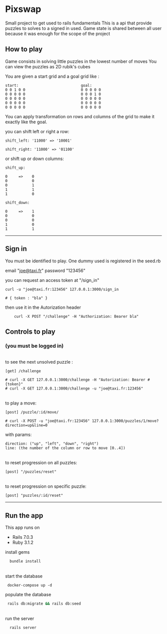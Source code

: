 # Pixswap

Small project to get used to rails fundamentals
This is a api that provide puzzles to solves to a signed in used.
Game state is shared between all user because it was enough for the scope of the project


## How to play

Game consists in solving little puzzles in the lowest number of moves
You can view the puzzles as 2D rubik's cubes

You are given a start grid and a goal grid like :

```
start:                            goal:
0 0 1 0 0                         0 0 0 0 0
0 0 0 0 0                         0 0 0 1 0
0 0 0 0 0                         0 0 0 0 0
0 0 0 0 0                         0 0 0 0 0
0 0 0 0 0                         0 0 0 0 0  
```

You can apply transformation on rows and columns of the grid to make
it exactly like the goal.

you can shift left or right a row:

```
shift_left: '11000' => '10001' 

shift_right: '11000' => '01100' 
```

or shift up or down columns:

```
shift_up:

0     =>    0
0           0
0           1
1           1
1           0

shift_down:

0     =>    1
0           0
0           0
1           0
1           1 
```

____

## Sign in

You must be identified to play. One dummy used is registered in the seed.rb

email "joe@taxi.fr"
password "123456"

you can request an access token at "/sign_in"

``` 
curl -u "joe@taxi.fr:123456" 127.0.0.1:3000/sign_in

# { token : "bla" }

```

then use it in the Autorization header

``` 
    curl -X POST "/challenge" -H "Authorization: Bearer bla"
```


## Controls to play
### (you must be logged in)
\
to see the next unsolved puzzle :
``` 
[get] /challenge

# curl -X GET 127.0.0.1:3000/challenge -H "Autorization: Bearer #{token}"
# curl -X GET 127.0.0.1:3000/challenge -u "joe@taxi.fr:123456"
```
\
to play a move:
``` 
[post] /puzzle/:id/move/

# curl -X POST -u "joe@taxi.fr:123456" 127.0.0.1:3000/puzzles/1/move?direction=up&line=0

```
with params:
``` 
direction: ("up", "left", "down", "right")
line: (the number of the column or row to move [0..4])
```
\
to reset progression on all puzzles:
``` 
[post] "/puzzles/reset"
```
\
to reset progression on specific puzzle:
``` 
[post] "puzzles/:id/reset"
```


_______________________

## Run the app

This app runs on 
- Rails 7.0.3
- Ruby 3.1.2

install gems
```bash
  bundle install 
```
\
start the database
```
 docker-compose up -d
```
populate the database
``` bash
 rails db:migrate && rails db:seed
```
\
run the server
```bash
  rails server 
```

